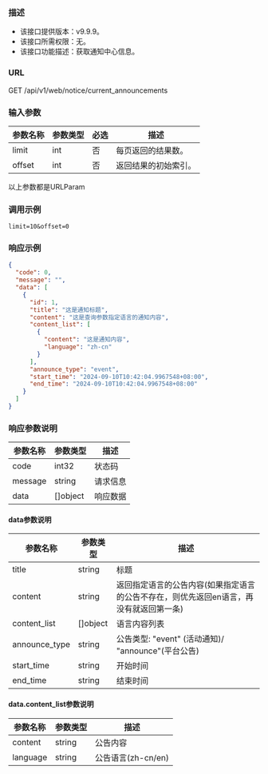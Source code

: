 ### 描述

- 该接口提供版本：v9.9.9。
- 该接口所需权限：无。
- 该接口功能描述：获取通知中心信息。

### URL

GET /api/v1/web/notice/current_announcements

### 输入参数

| 参数名称      | 参数类型    | 必选 | 描述                  |
|-----------|---------|----|---------------------|
| limit	    | int	    | 否	 | 每页返回的结果数。           |
| offset	   | int	    | 否	 | 返回结果的初始索引。          |

以上参数都是URLParam

### 调用示例


```
limit=10&offset=0
```

### 响应示例

```json
{
  "code": 0,
  "message": "",
  "data": [
    {
      "id": 1,
      "title": "这是通知标题",
      "content": "这是查询参数指定语言的通知内容",
      "content_list": [
        {
          "content": "这是通知内容",
          "language": "zh-cn"
        }
      ],
      "announce_type": "event",
      "start_time": "2024-09-10T10:42:04.9967548+08:00",
      "end_time": "2024-09-10T10:42:04.9967548+08:00"
    }
  ]
}
```

### 响应参数说明

| 参数名称    | 参数类型     | 描述   |
|---------|----------|------|
| code    | int32    | 状态码  |
| message | string   | 请求信息 |
| data    | []object | 响应数据 |

#### data参数说明
| 参数名称          | 参数类型     | 描述                                            |
|---------------|----------|-----------------------------------------------|
| title         | string   | 标题                                            |
| content       | string   | 返回指定语言的公告内容(如果指定语言的公告不存在，则优先返回en语言，再没有就返回第一条) |
| content_list  | []object | 语言内容列表                                        |
| announce_type | string   | 公告类型: "event" (活动通知)/ "announce"(平台公告)        |
| start_time    | string   | 开始时间                                          |
| end_time      | string   | 结束时间                                          |

#### data.content_list参数说明
| 参数名称     | 参数类型   | 描述             |
|----------|--------|----------------|
| content  | string | 公告内容           |
| language | string | 公告语言(zh-cn/en) |

